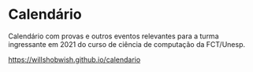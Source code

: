 # Calendário

Calendário com provas e outros eventos relevantes para a turma ingressante em 2021 do curso de ciência de computação da FCT/Unesp.

https://willshobwish.github.io/calendario